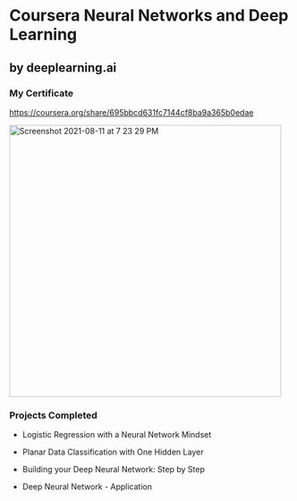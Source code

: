 # Coursera Neural Networks and Deep Learning

## by deeplearning.ai

### My Certificate 

https://coursera.org/share/695bbcd631fc7144cf8ba9a365b0edae

<img width="486" alt="Screenshot 2021-08-11 at 7 23 29 PM" src="https://user-images.githubusercontent.com/19192631/129020772-3555b9ae-bf76-4523-a1b3-227fa3615bdf.png">


### Projects Completed

- Logistic Regression with a Neural Network Mindset

- Planar Data Classification with One Hidden Layer

- Building your Deep Neural Network: Step by Step

- Deep Neural Network - Application

